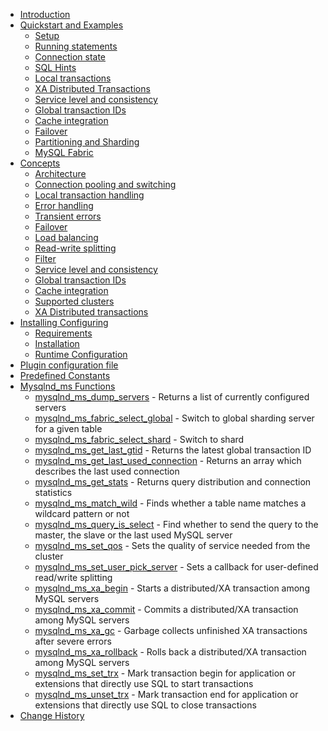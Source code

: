 * [Introduction](BOOK/INTRODUCTION.md)
* [Quickstart and Examples](BOOK/QUICKSTART-AND-EXAMPLES.md)
     * [Setup](BOOK/QUICKSTART-AND-EXAMPLES/SETUP.md)
     * [Running statements](BOOK/QUICKSTART-AND-EXAMPLES/RUNNING-STATEMENTS.md)
     * [Connection state](BOOK/QUICKSTART-AND-EXAMPLES/CONNECTION-STATE.md)
     * [SQL Hints](BOOK/QUICKSTART-AND-EXAMPLES/SQL-HINTS.md)
     * [Local transactions](BOOK/QUICKSTART-AND-EXAMPLES/LOCAL-TRANSACTIONS.md)
     * [XA Distributed Transactions](BOOK/QUICKSTART-AND-EXAMPLES/XA-DISTRIBUTED-TRANSACTIONS.md)
     * [Service level and consistency](BOOK/QUICKSTART-AND-EXAMPLES/SERVICE-LEVEL-AND-CONSISTENCY.md)
     * [Global transaction IDs](BOOK/QUICKSTART-AND-EXAMPLES/GLOBAL-TRANSACTION-IDS.md)
     * [Cache integration](BOOK/QUICKSTART-AND-EXAMPLES/CACHE-INTEGRATION.md)
     * [Failover](BOOK/QUICKSTART-AND-EXAMPLES/FAILOVER.md)
     * [Partitioning and Sharding](BOOK/QUICKSTART-AND-EXAMPLES/PARTITIONING-AND-SHARDING.md)
     * [MySQL Fabric](BOOK/QUICKSTART-AND-EXAMPLES/MYSQL-FABRIC.md)
* [Concepts](BOOK/CONCEPTS.md)
     * [Architecture](REF:)
     * [Connection pooling and switching](REF:)
     * [Local transaction handling](REF:)
     * [Error handling](REF:)
     * [Transient errors](REF:)
     * [Failover](REF:)
     * [Load balancing](REF:)
     * [Read-write splitting](REF:)
     * [Filter](REF:)
     * [Service level and consistency](BOOK/CONCEPTS/SERVICE-LEVEL-AND-CONSISTENCY.md)
     * [Global transaction IDs](REF:)
     * [Cache integration](REF:)
     * [Supported clusters](REF:)
     * [XA Distributed transactions](REF:)
* [Installing Configuring](REF:)
     * [Requirements](REF:)
     * [Installation](REF:)
     * [Runtime Configuration](REF:)  
* [Plugin configuration file](REF:)
* [Predefined Constants](REF:)
* [Mysqlnd_ms Functions](REF:)
     * [mysqlnd_ms_dump_servers](REF:) - Returns a list of currently configured servers
     * [mysqlnd_ms_fabric_select_global](REF:) - Switch to global sharding server for a given table
     * [mysqlnd_ms_fabric_select_shard](REF:) - Switch to shard
     * [mysqlnd_ms_get_last_gtid](REF:) - Returns the latest global transaction ID
     * [mysqlnd_ms_get_last_used_connection](REF:) - Returns an array which describes the last used connection
     * [mysqlnd_ms_get_stats](REF:) - Returns query distribution and connection statistics
     * [mysqlnd_ms_match_wild](REF:) - Finds whether a table name matches a wildcard pattern or not
     * [mysqlnd_ms_query_is_select](REF:) - Find whether to send the query to the master, the slave or the last used MySQL server
     * [mysqlnd_ms_set_qos](REF:) - Sets the quality of service needed from the cluster
     * [mysqlnd_ms_set_user_pick_server](REF:) - Sets a callback for user-defined read/write splitting
     * [mysqlnd_ms_xa_begin](REF:) - Starts a distributed/XA transaction among MySQL servers
     * [mysqlnd_ms_xa_commit](REF:) - Commits a distributed/XA transaction among MySQL servers
     * [mysqlnd_ms_xa_gc](REF:) - Garbage collects unfinished XA transactions after severe errors
     * [mysqlnd_ms_xa_rollback](REF:) - Rolls back a distributed/XA transaction among MySQL servers
     * [mysqlnd_ms_set_trx](REF:) - Mark transaction begin for application or extensions that directly use SQL to start transactions    
     * [mysqlnd_ms_unset_trx](REF:) - Mark transaction end for application or extensions that directly use SQL to close transactions
* [Change History](REF:)
